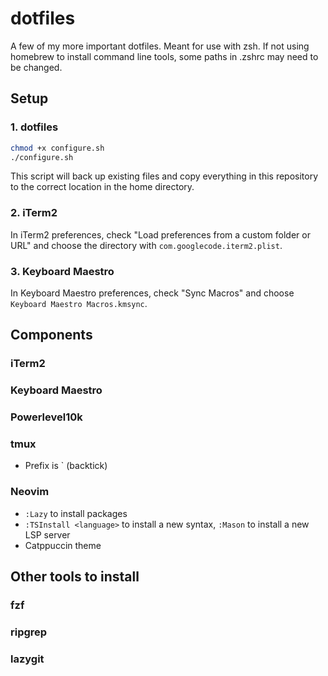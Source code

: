 # dotfiles

A few of my more important dotfiles. Meant for use with zsh. If not using homebrew to install command line tools, some paths in .zshrc may need to be changed.

## Setup
### 1. dotfiles
```bash
chmod +x configure.sh
./configure.sh
```
This script will back up existing files and copy everything in this repository to the correct location in the home directory.

### 2. iTerm2
In iTerm2 preferences, check "Load preferences from a custom folder or URL" and choose the directory with `com.googlecode.iterm2.plist`.

### 3. Keyboard Maestro
In Keyboard Maestro preferences, check "Sync Macros" and choose `Keyboard Maestro Macros.kmsync`.


## Components
### iTerm2

### Keyboard Maestro

### Powerlevel10k
<!-- TODO: add notes -->

### tmux
- Prefix is \` (backtick)

### Neovim
- `:Lazy` to install packages
- `:TSInstall <language>` to install a new syntax, `:Mason` to install a new LSP server
- Catppuccin theme

## Other tools to install
### fzf
<!-- TODO: add notes -->

### ripgrep
<!-- TODO: add notes -->

### lazygit

